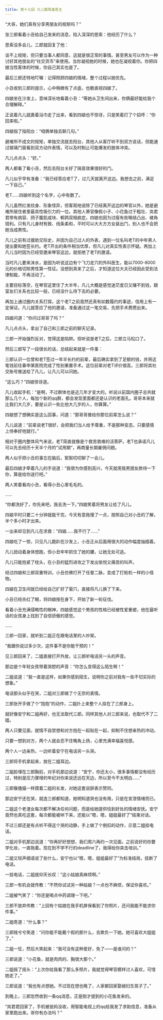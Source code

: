 ```yaml
---
title: 第十七回 凡儿飘零逢恩主
---
```


“大哥，她们真有分享男朋友的规矩吗？”

张三郎看着小丑给自己发来的消息，陷入深深的思索：他经历了什么？

思索没多会儿，三郎就回复了他：

谈不上规矩，但只要当事人都同意，这就是很正常的事情。甚至男友可以作为一种讨好其他朋友的“社交货币”来使用。当你凝视她的时候，她也在凝视着你。你把四娘当性客体的时候，你自己其实也是了。

最后三郎还特地叮嘱：记得照顾四娘的情绪，整个过程以她优先。

小丑收到三郎的提示，心中稍微有了点底，也敢直视四娘了。

四娘坐在沙发上，意味深长地看着小丑：“等她从卫生间出来，你俩最好能给我个合理解释。”

正说着凡儿就裹着浴巾走了出来，看到四娘也不惊讶，只是笑着打了个招呼：“你回来啦。”

四娘指了指阳台：“咱俩单独去聊几句。”

避难所不成文的规矩，单独交流就去阳台，其他人从客厅听不到双方说话，但能通过玻璃门窗看到双方动作表情，可以及时制止可能爆发的肢体冲突。

凡儿点点头：“好。”

两人都看了看小丑，然后去阳台关好了隔音效果很好的门。

凡儿似乎早有准备：“我已经答应老T了，过几天就离开这边。我想去之前，满足一下自己。”

老T……四娘听到这个名字，心中有数了。

凡儿虽然红发纹身、形象怪异，但客观地说除了已经离开这边的琴官以外，她是避难所居住者里最具性吸引力的一位。其他人箫官像假小子、小花鱼过于粗壮、岚君君带有病容、鸽子腹肌成块、鹌鹑双相疯症，四娘也因为过瘦有些喉结凸出、棱角锐利。只有凡儿身材有致、线条柔和，平时可以大大方方女装出门，别人也不会把她当成男性。

凡儿之前有过援助交际史，并因为自己过人的外表，遇到一位名叫老T的中年男人提出要和她签长约。老T开出的条件相当优厚，但凡儿对真实性表示怀疑。再加上凡儿当时因为已经受邀来琴官这边，就拒绝了老T的邀请。

当时凡儿要来沫水，是因为听说这边有个飞刀走穴的外科医生，能以7000-8000元的价格切除男性第一性征。没想到真来了之后，才知道这位大夫已经因此受到法律制裁，不再活动了。

主要目标落空，在琴官这里住了大半年，凡儿大概是感觉迷茫度日又赚不到钱，跟室友们关系也比较一般，已经没什么待下去的必要。

再加上通过圈内关系打探，这个老T之前竟然还真有如数履约的事迹，信用上有一定保证。凡儿就答应了他的邀请，准备通过这一笔交易，先把手术费攒出来。

四娘问道：“你问过哥哥了吗？”

凡儿点点头，拿出了自己和三郎之前的聊天记录。

三郎一开始强烈反对，觉得这是陷阱。但听说是老T之后，三郎立马松口了。

然后三郎写了一段很长的话，总结起来就是一件事：

三郎认识一位曾和老T签过一年半长约的前辈，最后确实拿到了足额的钱，并用这笔钱前往春申某医院完成了性别重置手术。这位前辈对老T评价很高，三郎将其社交账号推送给了凡儿，让凡儿可以问她。

“这么巧？”四娘惊讶道。

凡儿收起手机：“是啊，不过群体也是近几年才变大的。听说以前国内圈子总共就那么几个人，每加个新的qq群，都会发现里面都还是认识的老面孔。哥哥本来就比我们大几岁，要是认识一些比他大几岁的人，你算算。”

四娘想了想确实是这么回事，问道：“那哥哥推给你那位前辈怎么说？”

凡儿说道：“前辈说老T很好，会把我们当人给予尊重，不是那种变态，只要感情上侍奉好他就行。”

相对于圈内整体风气来说，老T简直就像是个救苦救难的活菩萨。老T也承诺凡儿可以先去经历十天半个月的“试用期”，再商量长期雇佣问题。

两人似乎把小丑的事忘在脑后，絮絮叨叨聊了一会儿。

最后四娘才牵着凡儿的手说道：“我很为你感到高兴，今天就用我男朋友款待一下你，算是给你送行吧。”

两人笑着看向小丑，看得小丑心里毛毛的。

……

“你都洗好了，你先来吧，我去洗一下。”四娘笑着将男友让给了凡儿。

四娘平时只要二十分钟就能干完，今天有意拖慢了一点，按照自己对小丑的了解，半个多小时才出来。

一出来却见到凡儿在求救：“四娘……我不行了……”

四娘吃了一惊，只见凡儿跪趴在沙发上，小丑正从后面用很大的动作幅度抽插着。

凡儿扭动着身体想跑，但小丑牢牢抓住了她的腰，让她无处可逃。

凡儿只能抱紧了枕头，在小丑的猛烈进攻之下发出愉悦又痛苦的叫声。

经过四娘和三郎双重特训，小丑仿佛打开了任督二脉，变成了打桩机一样的小怪物。

四娘在卫生间就已经给自己扩好了菊穴，直接将凡儿换了下来。

小丑已经杀红了眼，将四娘按在身下，开始了新一轮征伐。

看着小丑充满侵略性的眼神，四娘感觉这个男孩的性格已经被性爱重塑，他在最听话的女孩身上找到了自信骄傲的感觉。

……

三郎一回家，就听到二姐正在跟电话里的人吵架。

“我跟你说过多少次，这件事不是你能干预的！”

见三郎回来了，二姐直接打开外放，让三郎听电话另一头的声音。

那边是个年轻女孩带着哭腔的声音：“你怎么变得这么陌生啊！”

二姐说道：“我一直是这样，如果你感到陌生，说明你之前对我有一些不切实际的想象。”

电话那头似乎在哭，二姐对三郎做了个无奈的表情。

三郎张开手做了个“抱抱”的动作，二姐扑上来整个人挂在了三郎身上。

就好像安宁和二姐再好，也无法取代三郎。同样其他人对三郎来说，也取代不了二姐。

两人只要见面，就情不自禁想和对方抱在一起贴在一起，抑制不住想亲热的冲动。

只要一想到对方，两个人就会忍不住嘴角上扬，心里充满幸福喜悦感。

两个人一边亲热，一边听着安宁在电话另一头哭。

三郎将手机拿起来，放在二姐耳边。

二姐脸埋在三郎胸前，对手机那边说道：“安宁，你还太小，很多事情都没有经历过，特别是压力骤增的年纪对你来说还远在天边，所以至今不太明白……”

三郎像撸猫一样摸着二姐的长发，对她这套说辞表示赞同。

那边安宁还在哭，就连三郎都知道，她明知道哭也没有用，只是在宣泄情绪而已。

二姐这个老渣女每次都不解决任何问题，而是给她提供恰到好处的情绪安抚。安宁竟然也真吃这套，每次都能被哄下来，还能以“嗯，嗯，姐姐最好了”结束对话。

不过三郎还是有点听不得这个哭的动静，手上做了个倒扣的动作，示意二姐挂电话。

二姐对手机那边说道：“你再好好想想，我们周六再约一次见面。之前说好的你要学化妆，一直拖着。现在到不学不行的deadline了，我得给你突击培训。”

二姐又轻声细语说了些什么，安宁也以“嗯，嗯，姐姐最好了”为标准结局，挂断了电话。

一挂电话，二姐就仰天长叹：“这小姑娘真麻烦啊。”

三郎一有机会就传教：“不然你试试另一种姑娘？一点也不麻烦，保证你喜欢。”

二姐被气笑了：“你还是喝点中药调理一下吧。”

三郎不放弃传教：“上回有个姑娘在我手机屏保看到了你照片，还问我能不能求你件事。”

二姐奇道：“什么事？”

三郎贱兮兮笑道：“问你能不能戴个假的那什么，去欺负一下她。她可喜欢大姐姐了。”

二姐一怔，然后大笑起来：“我可没有这种爱好，免了——是谁问的？”

三郎说道：“小花鱼，就是肉肉的、胸很大那个。”

二姐摇了摇头：“上次你给我看了那么多照片，我就觉得琴官模样讨人喜欢，可惜她走了。”

三郎说道：“我也有点想她。不过现在想也晚了，人家都回家娶媳妇生孩子了。”

到晚上，三郎忽然收到一条qq消息，正是刚才提到的小花鱼发来的。

“岚君君回家了，手机被爸妈没收，用智能电视上的qq给我发了求助信息，准备从家里跑出来。哥你有办法吗？”
